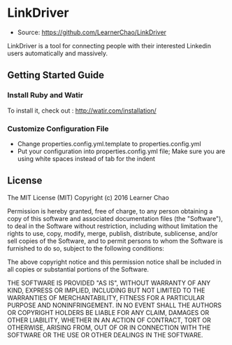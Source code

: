 # LinkDriver

* Source: https://github.com/LearnerChao/LinkDriver

LinkDriver is a tool for connecting people with their interested Linkedin users automatically and massively.


## Getting Started Guide


### Install Ruby and Watir

To install it, check out : http://watir.com/installation/


### Customize Configuration File

* Change properties.config.yml.template to properties.config.yml
* Put your configuration into properties.config.yml file; Make sure you are using white spaces instead of tab for the indent


## License

The MIT License (MIT)
Copyright (c) 2016 Learner Chao

Permission is hereby granted, free of charge, to any person obtaining a copy of this software and associated documentation files (the "Software"), to deal in the Software without restriction, including without limitation the rights to use, copy, modify, merge, publish, distribute, sublicense, and/or sell copies of the Software, and to permit persons to whom the Software is furnished to do so, subject to the following conditions:

The above copyright notice and this permission notice shall be included in all copies or substantial portions of the Software.

THE SOFTWARE IS PROVIDED "AS IS", WITHOUT WARRANTY OF ANY KIND, EXPRESS OR IMPLIED, INCLUDING BUT NOT LIMITED TO THE WARRANTIES OF MERCHANTABILITY, FITNESS FOR A PARTICULAR PURPOSE AND NONINFRINGEMENT. IN NO EVENT SHALL THE AUTHORS OR COPYRIGHT HOLDERS BE LIABLE FOR ANY CLAIM, DAMAGES OR OTHER LIABILITY, WHETHER IN AN ACTION OF CONTRACT, TORT OR OTHERWISE, ARISING FROM, OUT OF OR IN CONNECTION WITH THE SOFTWARE OR THE USE OR OTHER DEALINGS IN THE SOFTWARE.